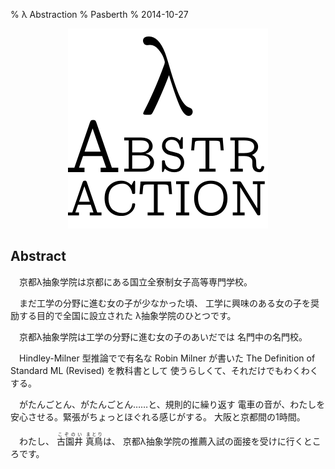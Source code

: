 % λ Abstraction
% Pasberth
% 2014-10-27

<div style="text-align: center;"><img src="abstr-logo.png" width="320px" 
height="320px" /></div>

## Abstract

　京都λ抽象学院は京都にある国立全寮制女子高等専門学校。

　まだ工学の分野に進む女の子が少なかった頃、
工学に興味のある女の子を奨励する目的で全国に設立された
λ抽象学院のひとつです。

　京都λ抽象学院は工学の分野に進む女の子のあいだでは
名門中の名門校。

　Hindley-Milner 型推論でで有名な Robin Milner が書いた
The Definition of Standard ML (Revised) を教科書として
使うらしくて、それだけでもわくわくする。

　がたんごとん、がたんごとん……と、規則的に繰り返す
電車の音が、わたしを安心させる。緊張がちょっとほぐれる感じがする。
大阪と京都間の1時間。

　わたし、
<ruby>古園井<rp>(</rp><rt>こぞのい</rt><rp>)</rp></ruby>
<ruby>真鳥<rp>(</rp><rt>まとり</rt><rp>)</rp></ruby>は、
京都λ抽象学院の推薦入試の面接を受けに行くところです。

<!--

　今日はその京都λ抽象学院の入学式。

　わたしは新入生です。

　京都λ抽象学院は工学の分野に進む女の子のあいだでは名門中の名門校。

　入学試験はとても難しくて、たとえば、 R5RS や
The Definition of Standard ML, Revised から出題される。

　そんな試験を突破してそこに集まる女の子はとびきりの変人ばかり
というウワサ。

　中学までは趣味について語り合える友達がいなかったけど、
この学校ではいったいどんなおかしな友達に巡り会えるのだろうと
いまからどきどきです。

　λ抽象学院
-->




<!--
## Introduction

## Method

## Result

## Discussion

## Conclution
-->

